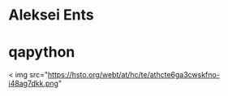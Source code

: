 # Aleksei Ents
# qapython
< img src="https://hsto.org/webt/at/hc/te/athcte6ga3cwskfno-i48ag7dkk.png"
